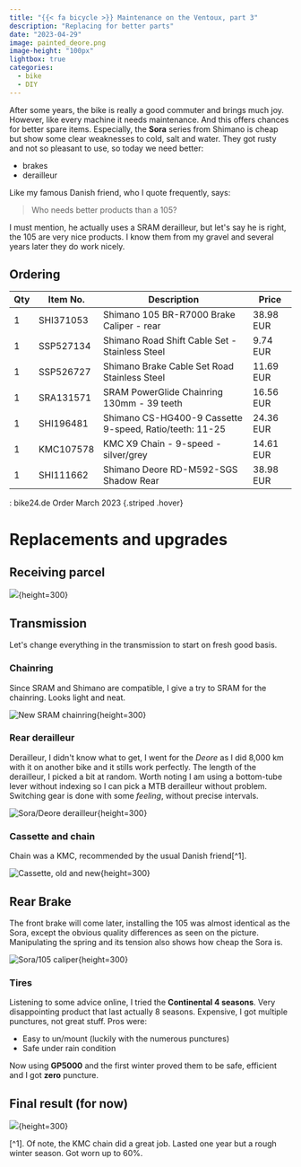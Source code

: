 ```yaml
---
title: "{{< fa bicycle >}} Maintenance on the Ventoux, part 3"
description: "Replacing for better parts"
date: "2023-04-29"
image: painted_deore.png
image-height: "100px"
lightbox: true
categories: 
  - bike
  - DIY
---
```


After some years, the bike is really a good commuter and brings much joy.
However, like every machine it needs maintenance. And this offers chances for better spare items.
Especially, the **Sora** series from Shimano is cheap but show some clear weaknesses to cold, salt and water.
They got rusty and not so pleasant to use, so today we need better:

- brakes
- derailleur

Like my famous Danish friend, who I quote frequently, says: 

> Who needs better products than a 105?

I must mention, he actually uses a SRAM derailleur, but let's say he is right, the 105 are very nice products.
I know them from my gravel and several years later they do work nicely.

## Ordering


| Qty | Item No. | Description                                |  Price        |
|----|-----------|--------------------------------------------|---------------|
|1   | SHI371053 | Shimano 105 BR-R7000 Brake Caliper - rear | 38.98 EUR     |
|1   | SSP527134 | Shimano Road Shift Cable Set - Stainless Steel | 9.74 EUR |
|1   | SSP526727 | Shimano Brake Cable Set Road Stainless Steel | 11.69 EUR  |
|1   | SRA131571 | SRAM PowerGlide Chainring 130mm - 39 teeth | 16.56 EUR    |
|1   | SHI196481 | Shimano CS-HG400-9 Cassette 9-speed, Ratio/teeth: 11-25 | 24.36 EUR |
|1   | KMC107578 | KMC X9 Chain - 9-speed - silver/grey | 14.61 EUR   |
|1   | SHI111662 | Shimano Deore RD-M592-SGS Shadow Rear | 38.98 EUR  |

: bike24.de Order March 2023 {.striped .hover}


# Replacements and upgrades

## Receiving parcel

![](IMG_20230329_080907.jpg){height=300}

## Transmission

Let's change everything in the transmission to start on fresh good basis.

### Chainring

Since SRAM and Shimano are compatible, I give a try to SRAM for the chainring. Looks light and neat.

![New SRAM chainring](signal-2023-04-29-15-50-51-477.jpg){height=300}

### Rear derailleur

Derailleur, I didn't know what to get, I went for the _Deore_ as I did 8,000 km with it on another 
bike and it stills work perfectly. The length of the derailleur, I picked a bit at random.
Worth noting I am using a bottom-tube lever without indexing so I can pick a MTB derailleur without problem.
Switching gear is done with some _feeling_, without precise intervals.

![Sora/Deore derailleur](signal-2023-04-29-15-44-56-450.jpg){height=300}

### Cassette and chain

Chain was a KMC, recommended by the usual Danish friend[^1].

![Cassette, old and new](signal-2023-04-29-16-06-19-997.jpg){height=300}

## Rear Brake

The front brake will come later, installing the 105 was almost identical as the Sora, except the obvious 
quality differences as seen on the picture. Manipulating the spring and its tension also shows how cheap the Sora is.

![Sora/105 caliper](signal-2023-04-29-15-02-31-005.jpg){height=300}

### Tires

Listening to some advice online, I tried the **Continental 4 seasons**. Very disappointing product that last actually 8 seasons. 
Expensive, I got multiple punctures,
not great stuff. Pros were:

- Easy to un/mount (luckily with the numerous punctures)
- Safe under rain condition

Now using **GP5000** and the first winter proved them to be safe, efficient and I got **zero** puncture.


## Final result (for now)

![](IMG_20230430_101157.jpg){height=300}

[^1]. Of note, the KMC chain did a great job. Lasted one year but a rough winter season. Got worn up to 60%.
